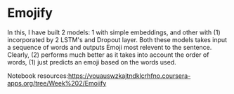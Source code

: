 # Emojify
In this, I have built 2 models: 1 with simple embeddings, and other with (1) incorporated by 2 LSTM's and Dropout layer. Both these models takes input a sequence of words and outputs Emoji most relevent to the sentence. Clearly, (2) performs much better as it takes into account the order of words, (1) just predicts an emoji based on the words used. 
 
Notebook resources:https://vouauswzkajtndklcrhfno.coursera-apps.org/tree/Week%202/Emojify

